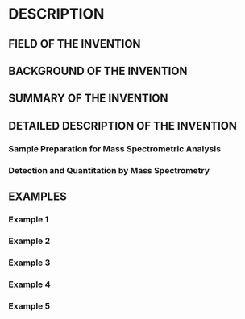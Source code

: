 # DESCRIPTION

## FIELD OF THE INVENTION

## BACKGROUND OF THE INVENTION

## SUMMARY OF THE INVENTION

## DETAILED DESCRIPTION OF THE INVENTION

### Sample Preparation for Mass Spectrometric Analysis

### Detection and Quantitation by Mass Spectrometry

## EXAMPLES

### Example 1

### Example 2

### Example 3

### Example 4

### Example 5

